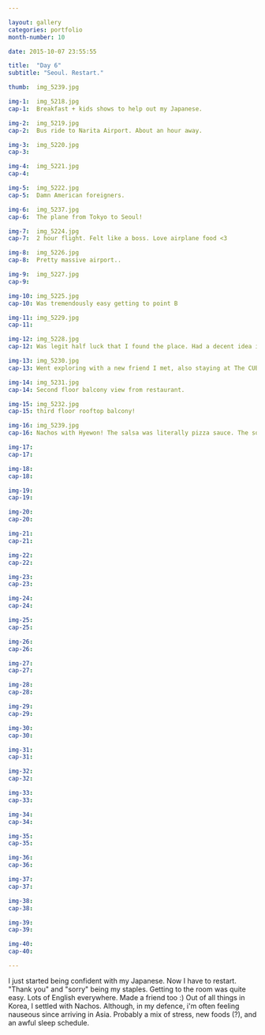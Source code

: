 ```yaml
---

layout: gallery
categories: portfolio
month-number: 10

date: 2015-10-07 23:55:55

title:  "Day 6"
subtitle: "Seoul. Restart."

thumb:	img_5239.jpg

img-1:	img_5218.jpg
cap-1:	Breakfast + kids shows to help out my Japanese. 

img-2:	img_5219.jpg
cap-2:	Bus ride to Narita Airport. About an hour away. 

img-3:	img_5220.jpg
cap-3: 	

img-4:	img_5221.jpg
cap-4:	

img-5:	img_5222.jpg
cap-5:	Damn American foreigners.

img-6:	img_5237.jpg
cap-6:	The plane from Tokyo to Seoul!

img-7:	img_5224.jpg
cap-7:	2 hour flight. Felt like a boss. Love airplane food <3

img-8:	img_5226.jpg
cap-8:	Pretty massive airport.. 

img-9:	img_5227.jpg
cap-9:	

img-10:	img_5225.jpg
cap-10:	Was tremendously easy getting to point B

img-11:	img_5229.jpg
cap-11:	

img-12:	img_5228.jpg
cap-12:	Was legit half luck that I found the place. Had a decent idea in which direction it was, screenshots and technically the wrong address. 

img-13:	img_5230.jpg
cap-13:	Went exploring with a new friend I met, also staying at The CUBE.

img-14:	img_5231.jpg
cap-14:	Second floor balcony view from restaurant.

img-15:	img_5232.jpg
cap-15:	third floor rooftop balcony!

img-16:	img_5239.jpg
cap-16:	Nachos with Hyewon! The salsa was literally pizza sauce. The sour cream was like if they'd let the sour cream gone sour.. But the cheese dip was good! 

img-17:	
cap-17:	

img-18:	
cap-18:	

img-19:	
cap-19:	

img-20:	
cap-20:	

img-21:	
cap-21:	

img-22:	
cap-22:	

img-23:	
cap-23:	

img-24:	
cap-24:	

img-25:	
cap-25:	

img-26:	
cap-26:	

img-27:	
cap-27:	

img-28:	
cap-28:	

img-29:	
cap-29:	

img-30:	
cap-30:	

img-31:	
cap-31:	

img-32:	
cap-32:	

img-33:	
cap-33:	

img-34:	
cap-34:	

img-35:	
cap-35:	

img-36:	
cap-36:	

img-37:	
cap-37:	

img-38:	
cap-38:	

img-39:	
cap-39:	

img-40:	
cap-40:	

---
```


I just started being confident with my Japanese. Now I have to restart. "Thank you" and "sorry" being my staples. Getting to the room was quite easy. Lots of English everywhere. Made a friend too :) Out of all things in Korea, I settled with Nachos. Although, in my defence, i'm often feeling nauseous since arriving in Asia. Probably a mix of stress, new foods (?), and an awful sleep schedule.